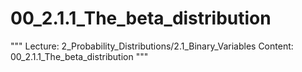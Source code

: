 # 00_2.1.1_The_beta_distribution

"""
Lecture: 2_Probability_Distributions/2.1_Binary_Variables
Content: 00_2.1.1_The_beta_distribution
"""

